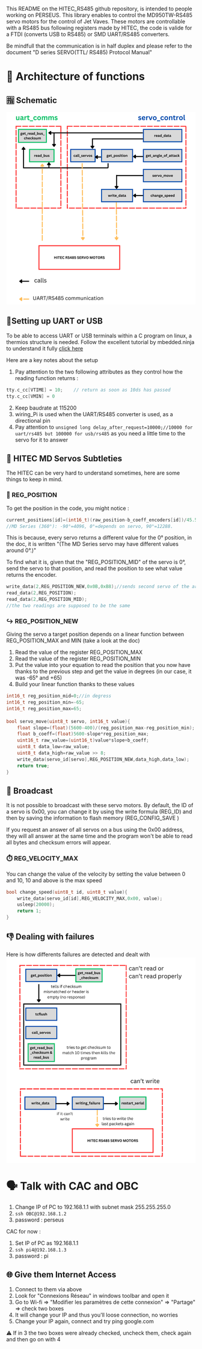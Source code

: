 This README on the HITEC_RS485 github repository, is intended to people working on PERSEUS. This library enables to control the MD950TW-RS485 servo motors for the control of Jet Vaves.  These motors are controllable with a RS485 bus following registers made by HITEC, the code is valide for a FTDI (converts USB to RS485) or SMD UART/RS485 converters.

Be mindfull that the communication is in half duplex and please refer to the document "D series SERVO(TTL/ RS485) Protocol Manual"

# 🏢 Architecture of functions 
## 🈯 Schematic
![](code_architecture.png)

## 🔌Setting up UART or USB
To be able to access UART or USB terminals within a C program on linux, a thermios structure is needed. Follow the excellent tutorial by mbedded.ninja to understand it fully
[click here](https://blog.mbedded.ninja/programming/operating-systems/linux/linux-serial-ports-using-c-cpp/#saving-termios)

Here are a key notes about the setup 
1. Pay attention to the two following attributes as they control how the reading function returns :
```c
tty.c_cc[VTIME] = 10;    // return as soon as 10ds has passed
tty.c_cc[VMIN] = 0
```
2. Keep baudrate at 115200
3. wiring_Pi is used when the UART/RS485 converter is used, as a directional pin
4. Pay attention to `unsigned long delay_after_request=10000;//10000 for uart/rs485 but 100000 for usb/rs485` as you need a little time to the servo for it to answer

## 🤯 HITEC MD Servos Subtleties

The HITEC can be very hard to understand sometimes, here are some things to keep in mind.
### 🧭 REG_POSITION
To get the position in the code, you might notice :
```c
current_positions[id]=(int16_t)(raw_position-b_coeff_encoders[id])/45.51;
//MD Series (360°): -90°=4096, 0°=depends on servo, 90°=12288.
```
This is because, every servo returns a different value for the 0° position, in the doc, it is written "(The MD Series servo may have different values around 0°.)"

To find what it is, given that the "REG_POSITION_MID" of the servo is 0°, send the servo to that position, and read the position to see what value returns the encoder.
```c
write_data(2,REG_POSITION_NEW,0x0B,0xB8);//sends second servo of the array to its MID position
read_data(2,REG_POSITION);
read_data(2,REG_POSITION_MID);
//the two readings are supposed to be the same
```

### ↪️ REG_POSITION_NEW
Giving the servo a target position depends on a linear function between REG_POSITION_MAX and MIN (take a look at the doc)

1. Read the value of the register REG_POSITION_MAX
2. Read the value of the register REG_POSITION_MIN
3. Put the value into your equation to read the position that you now have thanks to the previous step and get the value in degrees (in our case, it was -65° and +65)
4. Build your linear function thanks to these values
```c
int16_t reg_position_mid=0;//in degress
int16_t reg_position_min=-65;
int16_t reg_position_max=65;

bool servo_move(uint8_t servo, int16_t value){
	float slope=(float)(5600-400)/(reg_position_max-reg_position_min);
	float b_coeff=(float)5600-slope*reg_position_max;
	uint16_t raw_value=(uint16_t)value*slope+b_coeff;
	uint8_t data_low=raw_value;
	uint8_t data_high=raw_value >> 8;
	write_data(servo_id[servo],REG_POSITION_NEW,data_high,data_low);
	return true;	
}
```

## 📡 Broadcast
It is not possible to broadcast with these servo motors. By default, the ID of a servo is 0x00, you can change it by using the write formula (REG_ID) and then by saving the information to flash memory (REG_CONFIG_SAVE )

If you request an answer of all servos on a bus using the 0x00 address, they will all answer at the same time and the program won't be able to read all bytes and checksum errors will appear.

### ⏱️ REG_VELOCITY_MAX
You can change the value of the velocity by setting the value between 0 and 10, 10 and above is the max speed
```c
bool change_speed(uint8_t id, uint8_t value){
	write_data(servo_id[id],REG_VELOCITY_MAX,0x00, value);
	usleep(20000);
	return 1;
}
```

## 👎 Dealing with failures
Here is how differents failures are detected and dealt with
![](failure_modes.png)


# 🗣️ Talk with CAC and OBC

1. Change IP of PC to 192.168.1.1 with subnet mask 255.255.255.0
2. `ssh OBC@192.168.1.2`
3.  password : perseus

CAC for now :
1. Set IP of PC as 192.168.1.1
2. `ssh pi4@192.168.1.3`
3. password : pi

## 🌐 Give them Internet Access
1. Connect to them via above
2. Look for "Connexions Réseau" in windows toolbar and open it
3. Go to Wi-fi => "Modifier les paramètres de cette connexion" => "Partage" => check two boxes
4. It will change your IP and thus you'll loose connection, no worries
5. Change your IP again, connect and try ping google.com

⚠️ If in 3 the two boxes were already checked, uncheck them, check again and then go on with 4